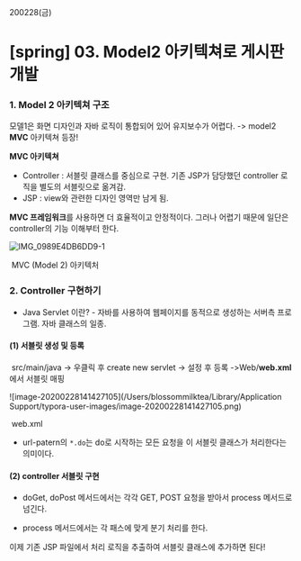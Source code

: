 200228(금)

# [spring] 03. Model2  아키텍쳐로 게시판 개발

### 1. Model 2 아키텍쳐 구조

모델1은 화면 디자인과 자바 로직이 통합되어 있어 유지보수가 어렵다. -> model2 **MVC** 아키텍쳐 등장!

**MVC 아키텍쳐** 

- Controller : 서블릿 클래스를 중심으로 구현. 기존 JSP가 담당했던 controller 로직을 별도의 서블릿으로 옮겨감.
- JSP : view와 관련한 디자인 영역만 남게 됨.



**MVC 프레임워크**를 사용하면 더 효율적이고 안정적이다. 그러나 어렵기 때문에 일단은 controller의 기능 이해부터 한다.

![IMG_0989E4DB6DD9-1](/Users/blossommilktea/Downloads/IMG_0989E4DB6DD9-1.jpeg)

​																				MVC (Model 2) 아키텍처





### 2. Controller 구현하기

- Java Servlet 이란? - 자바를 사용하여 웹페이지를 동적으로 생성하는 서버측 프로그램. 자바 클래스의 일종.

  

#### (1) 서블릿 생성 및 등록

​	src/main/java -> 우클릭 후 create new servlet -> 설정 후 등록 ->Web/**web.xml** 에서 서블릿 매핑

![image-20200228141427105](/Users/blossommilktea/Library/Application Support/typora-user-images/image-20200228141427105.png)

​																					web.xml

- url-patern의 `*.do`는 do로 시작하는 모든 요청을 이 서블릿 클래스가 처리한다는 의미이다.

#### (2) controller 서블릿 구현

- doGet, doPost 메서드에서는 각각 GET, POST 요청을 받아서 process 메서드로 넘긴다.

- process 메서드에서는 각 패스에 맞게 분기 처리를 한다.



이제 기존 JSP 파일에서 처리 로직을 추출하여 서블릿 클래스에 추가하면 된다!